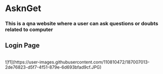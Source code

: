 # AsknGet

### This is a qna website where a user can ask questions or doubts related to computer 

## Login Page
<br>
![f1](https://user-images.githubusercontent.com/110810472/187007013-2de76823-d5f7-4f51-879e-6d693bfad9cf.JPG)
</br>
